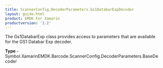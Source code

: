 ```yaml
---
title: ScannerConfig.DecoderParameters.Gs1DatabarExpDecoder
layout: guide.html 
product: EMDK For Xamarin 
productversion: '2.2' 
---
```

The Gs1DatabarExp class provides access to parameters that are available for the GS1 Databar Exp decoder.

**Type** - Symbol.XamarinEMDK.Barcode.ScannerConfig.DecoderParameters.BaseDecoder



